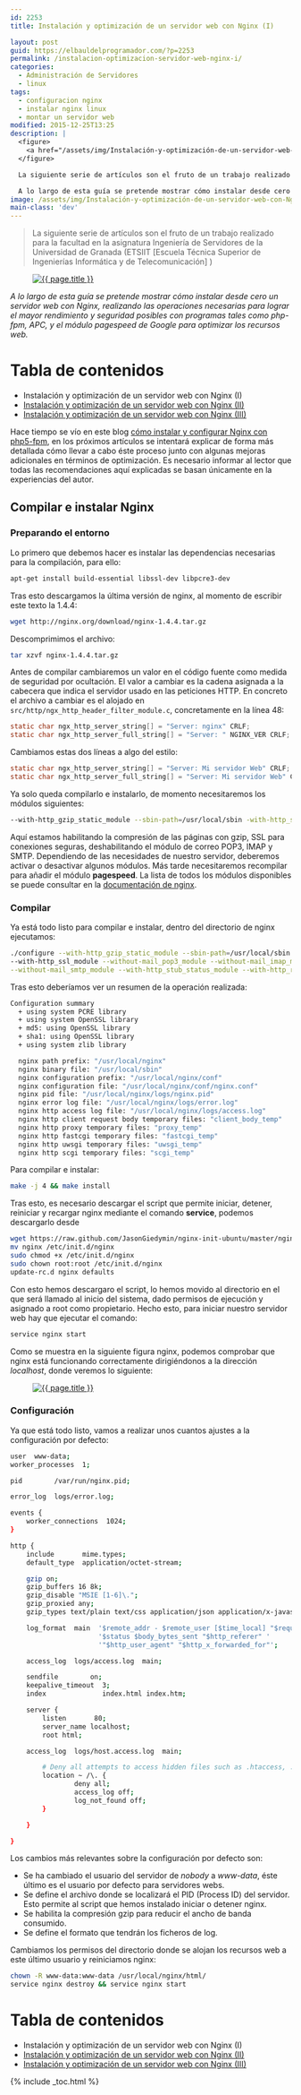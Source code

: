 ```yaml
---
id: 2253
title: Instalación y optimización de un servidor web con Nginx (I)

layout: post
guid: https://elbauldelprogramador.com/?p=2253
permalink: /instalacion-optimizacion-servidor-web-nginx-i/
categories:
  - Administración de Servidores
  - linux
tags:
  - configuracion nginx
  - instalar nginx linux
  - montar un servidor web
modified: 2015-12-25T13:25
description: |
  <figure>
    <a href="/assets/img/Instalación-y-optimización-de-un-servidor-web-con-Nginx1.png"><img src="/assets/img/Instalación-y-optimización-de-un-servidor-web-con-Nginx1.png" title="Instalación y optimización de un servidor web con Nginx (I)" alt="Instalación y optimización de un servidor web con Nginx (I)" /></a>
  </figure>

  La siguiente serie de artículos son el fruto de un trabajo realizado para la facultad en la asignatura Ingeniería de Servidores de la Universidad de Granada (ETSIIT [Escuela Técnica Superior de Ingenierías Informática y de Telecomunicación] )

  A lo largo de esta guía se pretende mostrar cómo instalar desde cero un servidor web con Nginx, realizando las operaciones necesarias para lograr el mayor rendimiento y seguridad posibles con programas tales como php-fpm, APC, y el módulo pagespeed de Google para optimizar los recursos web.
image: /assets/img/Instalación-y-optimización-de-un-servidor-web-con-Nginx1.png
main-class: 'dev'
---
```

> La siguiente serie de artículos son el fruto de un trabajo realizado para la facultad en la asignatura Ingeniería de Servidores de la Universidad de Granada (ETSIIT [Escuela Técnica Superior de Ingenierías Informática y de Telecomunicación] )

<figure>
  <a href="/assets/img/Instalación-y-optimización-de-un-servidor-web-con-Nginx1.png"><img src="/assets/img/Instalación-y-optimización-de-un-servidor-web-con-Nginx1.png" title="{{ page.title }}" alt="{{ page.title }}" /></a>
</figure>

_A lo largo de esta guía se pretende mostrar cómo instalar desde cero un servidor web con Nginx, realizando las operaciones necesarias para lograr el mayor rendimiento y seguridad posibles con programas tales como php-fpm, APC, y el módulo pagespeed de Google para optimizar los recursos web._

# Tabla de contenidos

* Instalación y optimización de un servidor web con Nginx (I)
* [Instalación y optimización de un servidor web con Nginx (II)][1]
* [Instalación y optimización de un servidor web con Nginx (III)][2]

Hace tiempo se vío en este blog [cómo instalar y configurar Nginx con php5-fpm][3], en los próximos artículos se intentará explicar de forma más detallada cómo llevar a cabo éste proceso junto con algunas mejoras adicionales en términos de optimización. Es necesario informar al lector que todas las recomendaciones aquí explicadas se basan únicamente en la experiencias del autor.

<!--ad-->

## Compilar e instalar Nginx

### Preparando el entorno

Lo primero que debemos hacer es instalar las dependencias necesarias para la compilación, para ello:

```bash
apt-get install build-essential libssl-dev libpcre3-dev

```

Tras esto descargamos la última versión de nginx, al momento de escribir este texto la 1.4.4:

```bash
wget http://nginx.org/download/nginx-1.4.4.tar.gz

```

Descomprimimos el archivo:

```bash
tar xzvf nginx-1.4.4.tar.gz

```

Antes de compilar cambiaremos un valor en el código fuente como medida de seguridad por ocultación. El valor a cambiar es la cadena asignada a la cabecera que indica el servidor usado en las peticiones HTTP. En concreto el archivo a cambiar es el alojado en `src/http/ngx_http_header_filter_module.c`, concretamente en la línea 48:

```c
static char ngx_http_server_string[] = "Server: nginx" CRLF;
static char ngx_http_server_full_string[] = "Server: " NGINX_VER CRLF;

```

Cambiamos estas dos líneas a algo del estilo:

```c
static char ngx_http_server_string[] = "Server: Mi servidor Web" CRLF;
static char ngx_http_server_full_string[] = "Server: Mi servidor Web" CRLF;

```

Ya solo queda compilarlo e instalarlo, de momento necesitaremos los módulos siguientes:

```bash
--with-http_gzip_static_module --sbin-path=/usr/local/sbin -with-http_ssl_module --without-mail_pop3_module --without-mail_imap_module --without-mail_smtp_module --with-http_stub_status_module --with-http_realip_module

```

Aquí estamos habilitando la compresión de las páginas con gzip, SSL para conexiones seguras, deshabilitando el módulo de correo POP3, IMAP y SMTP. Dependiendo de las necesidades de nuestro servidor, deberemos activar o desactivar algunos módulos. Más tarde necesitaremos recompilar para añadir el módulo **pagespeed**. La lista de todos los módulos disponibles se puede consultar en la <a href="http://wiki.nginx.org/Modules" title="Módulos nginx" target="_blank">documentación de nginx</a>.

### Compilar

Ya está todo listo para compilar e instalar, dentro del directorio de nginx ejecutamos:

```bash
./configure --with-http_gzip_static_module --sbin-path=/usr/local/sbin \
--with-http_ssl_module --without-mail_pop3_module --without-mail_imap_module\
--without-mail_smtp_module --with-http_stub_status_module --with-http_realip_module

```

Tras esto deberíamos ver un resumen de la operación realizada:

```bash
Configuration summary
  + using system PCRE library
  + using system OpenSSL library
  + md5: using OpenSSL library
  + sha1: using OpenSSL library
  + using system zlib library

  nginx path prefix: "/usr/local/nginx"
  nginx binary file: "/usr/local/sbin"
  nginx configuration prefix: "/usr/local/nginx/conf"
  nginx configuration file: "/usr/local/nginx/conf/nginx.conf"
  nginx pid file: "/usr/local/nginx/logs/nginx.pid"
  nginx error log file: "/usr/local/nginx/logs/error.log"
  nginx http access log file: "/usr/local/nginx/logs/access.log"
  nginx http client request body temporary files: "client_body_temp"
  nginx http proxy temporary files: "proxy_temp"
  nginx http fastcgi temporary files: "fastcgi_temp"
  nginx http uwsgi temporary files: "uwsgi_temp"
  nginx http scgi temporary files: "scgi_temp"

```

Para compilar e instalar:

```bash
make -j 4 && make install

```

Tras esto, es necesario descargar el script que permite iniciar, detener, reiniciar y recargar nginx mediante el comando **service**, podemos descargarlo desde

```bash
wget https://raw.github.com/JasonGiedymin/nginx-init-ubuntu/master/nginx
mv nginx /etc/init.d/nginx
sudo chmod +x /etc/init.d/nginx
sudo chown root:root /etc/init.d/nginx
update-rc.d nginx defaults

```

Con esto hemos descargaro el script, lo hemos movido al directorio en el que será llamado al inicio del sistema, dado permisos de ejecución y asignado a root como propietario. Hecho esto, para iniciar nuestro servidor web hay que ejecutar el comando:

```bash
service nginx start

```

Como se muestra en la siguiente figura nginx, podemos comprobar que nginx está funcionando correctamente dirigiéndonos a la dirección *localhost*, donde veremos lo siguiente:

<figure>
  <a href="/assets/img/2014/02/instalacionNginx.png"><img src="/assets/img/2014/02/instalacionNginx.png" title="{{ page.title }}" alt="{{ page.title }}" /></a>
</figure>

### Configuración

Ya que está todo listo, vamos a realizar unos cuantos ajustes a la configuración por defecto:

```bash
user  www-data;
worker_processes  1;

pid        /var/run/nginx.pid;

error_log  logs/error.log;

events {
    worker_connections  1024;
}

http {
    include       mime.types;
    default_type  application/octet-stream;

    gzip on;
    gzip_buffers 16 8k;
    gzip_disable "MSIE [1-6]\.";
    gzip_proxied any;
    gzip_types text/plain text/css application/json application/x-javascript text/xml application/xml application/xml+rss text/javascript;

    log_format  main  '$remote_addr - $remote_user [$time_local] "$request" '
                      '$status $body_bytes_sent "$http_referer" '
                      '"$http_user_agent" "$http_x_forwarded_for"';

    access_log  logs/access.log  main;

    sendfile        on;
    keepalive_timeout  3;
    index              index.html index.htm;

    server {
        listen       80;
        server_name localhost;
        root html;

    access_log  logs/host.access.log  main;

        # Deny all attempts to access hidden files such as .htaccess, .htpasswd, .DS_Store (Mac).
        location ~ /\. {
                deny all;
                access_log off;
                log_not_found off;
        }

    }

}

```

Los cambios más relevantes sobre la configuración por defecto son:

* Se ha cambiado el usuario del servidor de *nobody* a *www-data*, éste último es el usuario por defecto para servidores webs.
* Se define el archivo donde se localizará el PID (Process ID) del servidor. Esto permite al script que hemos instalado iniciar o detener nginx.
* Se habilita la compresión gzip para reducir el ancho de banda consumido.
* Se define el formato que tendrán los ficheros de log.

Cambiamos los permisos del directorio donde se alojan los recursos web a este último usuario y reiniciamos nginx:

```bash
chown -R www-data:www-data /usr/local/nginx/html/
service nginx destroy && service nginx start

```

# Tabla de contenidos

* Instalación y optimización de un servidor web con Nginx (I)
* [Instalación y optimización de un servidor web con Nginx (II)][1]
* [Instalación y optimización de un servidor web con Nginx (III)][2]

 [1]: https://elbauldelprogramador.com/instalacion-optimizacion-servidor-web-nginx-ii "Instalación y optimización de un servidor web con Nginx (II)"
 [2]: https://elbauldelprogramador.com/instalacion-optimizacion-servidor-web-nginx-iii "Instalación y optimización de un servidor web con Nginx (III)"
 [3]: https://elbauldelprogramador.com/como-instalar-nginx-con-php5-fpm/ "Cómo instalar y configurar Nginx con php5-fpm"

{% include _toc.html %}
